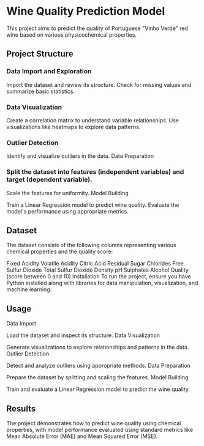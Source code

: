 # Wine Quality Prediction Model
This project aims to predict the quality of Portuguese "Vinho Verde" red wine based on various physicochemical properties.

## Project Structure
### Data Import and Exploration

Import the dataset and review its structure.
Check for missing values and summarize basic statistics.
### Data Visualization

Create a correlation matrix to understand variable relationships.
Use visualizations like heatmaps to explore data patterns.
### Outlier Detection

Identify and visualize outliers in the data.
Data Preparation

### Split the dataset into features (independent variables) and target (dependent variable).
Scale the features for uniformity.
Model Building

Train a Linear Regression model to predict wine quality.
Evaluate the model's performance using appropriate metrics.
## Dataset
The dataset consists of the following columns representing various chemical properties and the quality score:

Fixed Acidity
Volatile Acidity
Citric Acid
Residual Sugar
Chlorides
Free Sulfur Dioxide
Total Sulfur Dioxide
Density
pH
Sulphates
Alcohol
Quality (score between 0 and 10)
Installation
To run the project, ensure you have Python installed along with libraries for data manipulation, visualization, and machine learning.

## Usage
Data Import

Load the dataset and inspect its structure.
Data Visualization

Generate visualizations to explore relationships and patterns in the data.
Outlier Detection

Detect and analyze outliers using appropriate methods.
Data Preparation

Prepare the dataset by splitting and scaling the features.
Model Building

Train and evaluate a Linear Regression model to predict the wine quality.
##  Results
The project demonstrates how to predict wine quality using chemical properties, with model performance evaluated using standard metrics like Mean Absolute Error (MAE) and Mean Squared Error (MSE).
